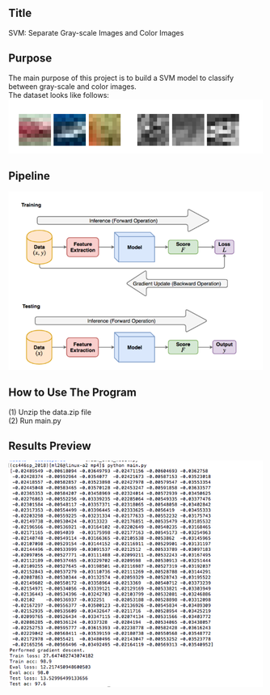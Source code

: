## Title
SVM: Separate Gray-scale Images and Color Images

## Purpose
The main purpose of this project is to build a SVM model to classify between gray-scale and color images.</br>
The dataset looks like follows: </br>
![](mp4/image/dataset.png)

## Pipeline
![](mp4/image/pipeline.png)

## How to Use The Program
(1) Unzip the data.zip file </br>
(2) Run main.py </br>

## Results Preview
![](mp4/image/result.png)
